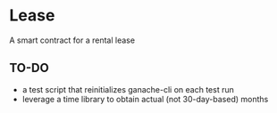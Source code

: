 # Lease

A smart contract for a rental lease

## TO-DO

- a test script that reinitializes ganache-cli on each test run
- leverage a time library to obtain actual (not 30-day-based) months